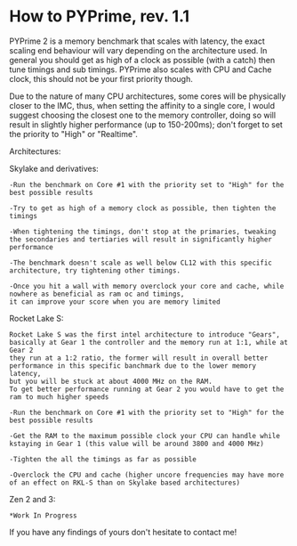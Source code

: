 # How to PYPrime, rev. 1.1

PYPrime 2 is a memory benchmark that scales with latency, the exact scaling end behaviour will vary depending on the architecture used.
In general you should get as high of a clock as possible (with a catch) then tune timings and sub timings.
PYPrime also scales with CPU and Cache clock, this should not be your first priority though.

Due to the nature of many CPU architectures, some cores will be physically closer to the IMC, thus, when setting the affinity to a single core, 
I would suggest choosing the closest one to the memory controller, doing so will result in slightly higher performance (up to 150-200ms); 
don't forget to set the priority to "High" or "Realtime".

Architectures:

Skylake and derivatives:
  	
	-Run the benchmark on Core #1 with the priority set to "High" for the best possible results
		
	-Try to get as high of a memory clock as possible, then tighten the timings
		
	-When tightening the timings, don't stop at the primaries, tweaking the secondaries and tertiaries will result in significantly higher performance
		
	-The benchmark doesn't scale as well below CL12 with this specific architecture, try tightening other timings.
		
	-Once you hit a wall with memory overclock your core and cache, while nowhere as beneficial as ram oc and timings, 
	it can improve your score when you are memory limited
		
		
Rocket Lake S:
 		
	Rocket Lake S was the first intel architecture to introduce "Gears", basically at Gear 1 the controller and the memory run at 1:1, while at Gear 2
	they run at a 1:2 ratio, the former will result in overall better performance in this specific banchmark due to the lower memory latency,
	but you will be stuck at about 4000 MHz on the RAM.
	To get better performance running at Gear 2 you would have to get the ram to much higher speeds
		
	-Run the benchmark on Core #1 with the priority set to "High" for the best possible results
		
	-Get the RAM to the maximum possible clock your CPU can handle while kstaying in Gear 1 (this value will be around 3800 and 4000 MHz)
		
	-Tighten the all the timings as far as possible
		
	-Overclock the CPU and cache (higher uncore frequencies may have more of an effect on RKL-S than on Skylake based architectures)
				
  Zen 2 and 3:
  
  	*Work In Progress
  

If you have any findings of yours don't hesitate to contact me!
